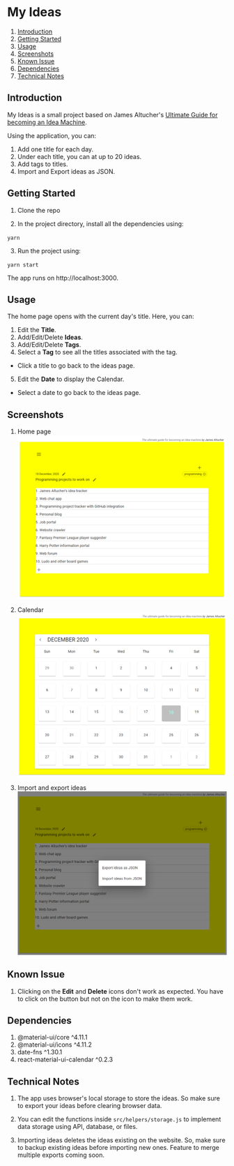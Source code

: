 # My Ideas

1. [Introduction](#introduction)
2. [Getting Started](#getting-started)
3. [Usage](#usage)
4. [Screenshots](#screenshots)
5. [Known Issue](#known-issue)
6. [Dependencies](#dependencies)
7. [Technical Notes](#technical-notes)

## Introduction

My Ideas is a small project based on James Altucher's [Ultimate Guide for becoming an Idea Machine](https://jamesaltucher.com/blog/the-ultimate-guide-for-becoming-an-idea-machine/).

Using the application, you can:
1. Add one title for each day.
2. Under each title, you can at up to 20 ideas.
3. Add tags to titles.
4. Import and Export ideas as JSON.

## Getting Started

1. Clone the repo

2. In the project directory, install all the dependencies using:

  `yarn`

3. Run the project using:

  `yarn start`

The app runs on http://localhost:3000.

## Usage

The home page opens with the current day's title. Here, you can:

1. Edit the **Title**.
2. Add/Edit/Delete **Ideas**.
3. Add/Edit/Delete **Tags**.
4. Select a **Tag** to see all the titles associated with the tag.
  - Click a title to go back to the ideas page.
5. Edit the **Date** to display the Calendar.
  - Select a date to go back to the ideas page.

## Screenshots

1. Home page
![Home Page](screenshots/homepage.png)

2. Calendar
![Calendar](screenshots/calendar.png)

3. Import and export ideas
![Import and Export ideas](screenshots/importexport.png)

## Known Issue

1. Clicking on the **Edit** and **Delete** icons don't work as expected. You have to click on the button but not on the icon to make them work.

## Dependencies

1. @material-ui/core ^4.11.1
2. @material-ui/icons ^4.11.2
3. date-fns ^1.30.1
4. react-material-ui-calendar ^0.2.3

## Technical Notes

1. The app uses browser's local storage to store the ideas. So make sure to export your ideas before clearing browser data.

2. You can edit the functions inside `src/helpers/storage.js` to implement data storage using API, database, or files.

3. Importing ideas deletes the ideas existing on the website. So, make sure to backup existing ideas before importing new ones. Feature to merge multiple exports coming soon.

